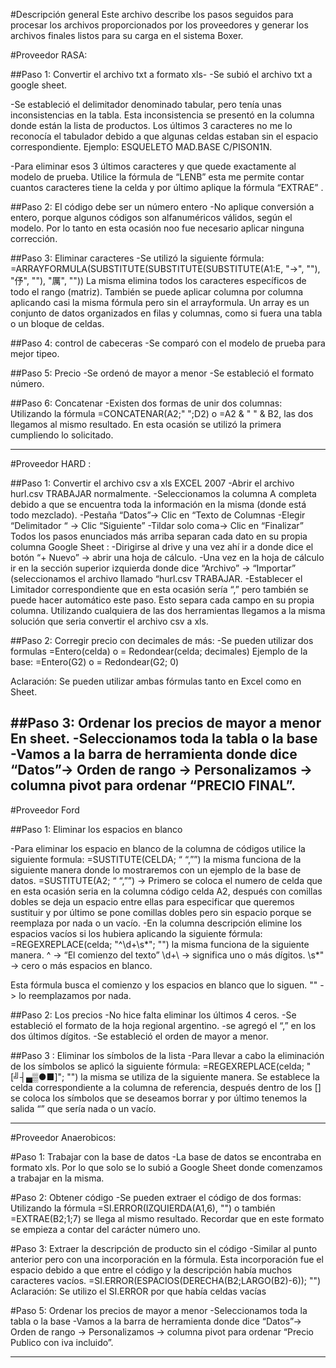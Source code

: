 #Descripción general
Este archivo describe los pasos seguidos para procesar los archivos proporcionados por los proveedores y generar los archivos finales listos para su carga en el sistema Boxer.

#Proveedor  RASA:

##Paso 1: Convertir el archivo txt a formato xls-
-Se subió el archivo txt  a google sheet.

-Se estableció el delimitador denominado tabular, pero tenía unas inconsistencias en la tabla. Esta inconsistencia se presentó en la columna donde están la lista de productos. Los últimos 3 caracteres no me lo reconocía el tabulador debido a que algunas celdas estaban sin el espacio correspondiente.
Ejemplo: ESQUELETO MAD.BASE C/PISON1N.

-Para eliminar esos 3 últimos caracteres y que quede exactamente al modelo de prueba. Utilice la fórmula de “LENB” esta me permite contar cuantos caracteres tiene la celda y por último aplique la fórmula “EXTRAE” .

##Paso 2: El código debe ser un número entero
-No aplique conversión a entero, porque algunos códigos son alfanuméricos válidos, según el modelo. Por lo tanto en esta ocasión noo fue necesario aplicar ninguna corrección.

##Paso 3: Eliminar caracteres
-Se utilizó la siguiente fórmula:
=ARRAYFORMULA(SUBSTITUTE(SUBSTITUTE(SUBSTITUTE(A1:E, "→", ""), "伃", ""), "厲", ""))
La misma elimina todos los caracteres específicos de todo el rango (matriz). También se puede aplicar columna por columna aplicando casi la misma fórmula pero sin el arrayformula.
Un array es un conjunto de datos organizados en filas y columnas, como si fuera una tabla o un bloque  de celdas.

##Paso 4: control de cabeceras
-Se comparó con el modelo de prueba  para mejor tipeo.

##Paso 5: Precio
-Se ordenó de mayor a menor 
-Se estableció el formato número.

##Paso 6: Concatenar
-Existen dos formas de unir dos columnas:
Utilizando la fórmula =CONCATENAR(A2;" ";D2) o =A2 & " " & B2, las dos llegamos al mismo resultado. En esta ocasión se utilizó  la primera cumpliendo lo solicitado.

---------------------------------------------------------------------------------
#Proveedor HARD :

##Paso 1: Convertir el archivo csv a xls
EXCEL 2007
-Abrir el archivo hurl.csv TRABAJAR normalmente.
-Seleccionamos la columna A completa debido a que se encuentra toda la información en la misma  (donde está todo mezclado).
-Pestaña “Datos”-> Clic  en “Texto de Columnas
-Elegir “Delimitador “ -> Clic “Siguiente”
-Tildar solo coma-> Clic en “Finalizar” 
Todos los pasos enunciados más arriba separan cada dato  en su propia columna
Google Sheet :
-Dirigirse al drive y una vez ahí ir a donde dice el botón “+ Nuevo” -> abrir una hoja de cálculo.
-Una vez en la hoja de cálculo ir en la sección superior izquierda donde dice “Archivo” -> “Importar” (seleccionamos el archivo llamado “hurl.csv TRABAJAR. 
-Establecer el Limitador correspondiente que en esta ocasión sería “,” pero también se puede hacer automático este paso.
Esto separa cada campo en su propia columna.
Utilizando cualquiera de las dos herramientas llegamos a la misma solución que seria convertir el archivo csv a xls.

##Paso 2: Corregir precio con decimales de más:
-Se pueden utilizar dos formulas =Entero(celda) o = Redondear(celda; decimales)
Ejemplo de la base: =Entero(G2) o  = Redondear(G2; 0)

Aclaración: Se pueden utilizar ambas fórmulas tanto en Excel como en Sheet.

##Paso 3: Ordenar los precios de mayor a menor
En sheet.
-Seleccionamos toda la tabla o la base
-Vamos a la barra de herramienta donde dice “Datos”->  Orden de rango -> Personalizamos -> columna pivot para ordenar “PRECIO FINAL”.
--------------------------------------------------------------------------------------------

#Proveedor Ford 

##Paso 1: Eliminar los espacios en blanco

-Para eliminar los espacio en blanco de la columna de códigos utilice la siguiente formula: =SUSTITUTE(CELDA; “ “,””)  la misma funciona de la siguiente manera donde lo mostraremos con un ejemplo de la base de datos.
=SUSTITUTE(A2; “ “,””)  -> Primero se coloca el numero de celda que en esta ocasión seria en la columna código celda A2, después  con comillas dobles se deja un espacio entre ellas para especificar que queremos sustituir y por último se pone comillas dobles pero sin espacio porque se reemplaza por nada o un vacío.
-En la columna descripción elimine los espacios vacíos si los hubiera aplicando la siguiente fórmula:
=REGEXREPLACE(celda; "^\d+\s*"; "") la misma funciona de la siguiente manera.
 ^ -> “El comienzo del texto”
\d+\ -> significa uno o más dígitos.
\s*" -> cero o más espacios en blanco.

Esta fórmula busca el comienzo y los espacios en blanco que lo siguen.
"" -> lo reemplazamos por nada.

##Paso 2: Los precios
-No hice falta eliminar los últimos 4 ceros.
-Se estableció el formato de la hoja regional argentino.
-se agregó el “,” en los dos últimos dígitos.
-Se estableció el orden de mayor a menor.

##Paso 3 : Eliminar los símbolos de la lista
-Para llevar a cabo la eliminación de los símbolos se aplicó la siguiente fórmula:
=REGEXREPLACE(celda; "[╝┤▄▒●■]"; "") la misma se utiliza de la siguiente manera.
Se establece la celda correspondiente a la columna de referencia, después dentro de los [] se coloca los símbolos que se deseamos borrar y por último tenemos la salida “” que sería nada o un vacío.

--------------------------------------------------------------------------------------------
#Proveedor Anaerobicos:

#Paso 1: Trabajar con la base de datos
-La base de datos se encontraba en formato xls. Por lo que solo se lo subió a Google Sheet donde comenzamos a trabajar en la misma.

#Paso 2: Obtener código
-Se pueden extraer el código de dos formas:
Utilizando la fórmula =SI.ERROR(IZQUIERDA(A1,6), "") o  también =EXTRAE(B2;1;7) se llega al mismo resultado. Recordar que en este formato se empieza a contar del carácter número uno.

#Paso 3: Extraer la descripción de producto sin el código
-Similar al punto anterior pero con  una incorporación en la fórmula. Esta incorporación fue el espacio debido a que  entre el código y la descripción había muchos caracteres vacíos. =SI.ERROR(ESPACIOS(DERECHA(B2;LARGO(B2)-6)); "")
Aclaración: Se utilizo el SI.ERROR por que había celdas vacías 

#Paso 5: Ordenar los precios de mayor  a menor
-Seleccionamos toda la tabla o la base
-Vamos a la barra de herramienta donde dice “Datos”->  Orden de rango -> Personalizamos -> columna pivot para ordenar “Precio Publico con iva incluido”.

----------------------------------------------------------------------------------------------
